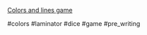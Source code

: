 [Colors and lines game](https://www.facebook.com/reel/601119321880329)

#colors #laminator #dice #game #pre_writing



